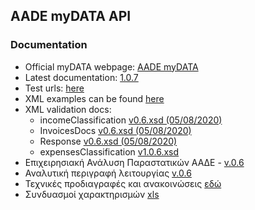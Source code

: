 ## AADE myDATA API

### Documentation

* Official myDATA webpage: [AADE myDATA](https://www.aade.gr/mydata)
* Latest documentation: [1.0.7](https://www.aade.gr/sites/default/files/2023-07/myDATA%20API%20Documentation%20v1.0.7_preofficial_erp.pdf)
* Test urls: [here](https://www.aade.gr/sites/default/files/2022-12/test_urls_0.pdf)
* XML examples can be found [here](https://www.aade.gr/myData/prodiagrafes)
* XML validation docs:
    * incomeClassification [v0.6.xsd (05/08/2020)](https://www.aade.gr/sites/default/files/2020-08/incomeClassification-v0.6.xsd)
    * InvoicesDocs [v0.6.xsd (05/08/2020)](https://www.aade.gr/sites/default/files/2020-08/InvoicesDoc-v0.6.xsd)
    * Response [v0.6.xsd (05/08/2020)](https://www.aade.gr/sites/default/files/2020-08/Response-v0.6.xsd)
    * expensesClassification [v1.0.6.xsd](https://www.aade.gr/sites/default/files/2023-07/expensesClassification-v1.0.6.xsd)
* Επιχειρησιακή Ανάλυση Παραστατικών ΑΑΔΕ - [v.0.6](https://www.aade.gr/dl_assets/mydata/myDATA_%CE%95%CF%80%CE%B9%CF%87%CE%B5%CE%B9%CF%81%CE%B7%CF%83%CE%B9%CE%B1%CE%BA%CE%AE%20%CE%91%CE%BD%CE%AC%CE%BB%CF%85%CF%83%CE%B7%20%CE%A0%CE%B1%CF%81%CE%B1%CF%83%CF%84%CE%B1%CF%84%CE%B9%CE%BA%CF%8E%CE%BD%20%CE%91%CE%91%CE%94%CE%95%20-%20v.0.6.20022020.pdf)
* Αναλυτική περιγραφή λειτουργίας [v.0.6](https://www.aade.gr/dl_assets/mydata/myData%20%CE%91%CE%BD%CE%B1%CE%BB%CF%85%CF%84%CE%B9%CE%BA%CE%AE%20%CE%A0%CE%B5%CF%81%CE%B9%CE%B3%CF%81%CE%B1%CF%86%CE%AE%20%CE%9B%CE%B5%CE%B9%CF%84%CE%BF%CF%85%CF%81%CE%B3%CE%AF%CE%B1%CF%82%20v0.6.20022020.pdf)
* Τεχνικές προδιαγραφές και ανακοινώσεις [εδώ](https://www.aade.gr/epiheiriseis/mydata-ilektronika-biblia-aade/mydata/tehnikes-prodiagrafes-ekdoseis-mydata)
* Συνδυασμοί χαρακτηρισμών [xls](https://www.aade.gr/sites/default/files/2022-09/syndiasmoi_xaraktirismwn_v1.0.6.xlsx)